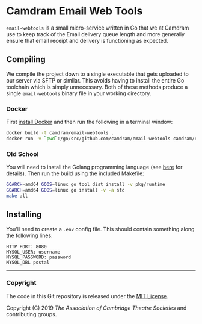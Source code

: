 # Camdram Email Web Tools

`email-webtools` is a small micro-service written in Go that we at Camdram use to keep track of the Email delivery queue length and more generally ensure that email receipt and delivery is functioning as expected.

## Compiling
We compile the project down to a single executable that gets uploaded to our server via SFTP or similar. This avoids having to install the entire Go toolchain which is simply unnecessary. Both of these methods produce a single `email-webtools` binary file in your working directory.

### Docker
First [install Docker](https://docs.docker.com/install/) and then run the following in a terminal window:
```bash
docker build -t camdram/email-webtools .
docker run -v `pwd`:/go/src/github.com/camdram/email-webtools camdram/email-webtools
```

### Old School
You will need to install the Golang programming language (see [here](https://golang.org/doc/install#install) for details). Then run the build using the included Makefile:
```bash
GOARCH=amd64 GOOS=linux go tool dist install -v pkg/runtime
GOARCH=amd64 GOOS=linux go install -v -a std
make all
```

## Installing
You'll need to create a `.env` config file. This should contain something along the following lines:
```
HTTP_PORT: 8080
MYSQL_USER: username
MYSQL_PASSWORD: password
MYSQL_DBL postal
```

---

### Copyright

The code in this Git repository is released under the [MIT License](https://en.wikipedia.org/wiki/MIT_License).

Copyright (C) 2019 *The Association of Cambridge Theatre Societies* and contributing groups.
